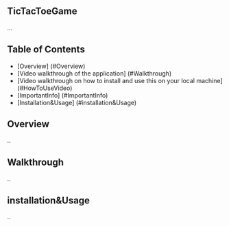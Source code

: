 ## TicTacToeGame
...

## Table of Contents
- [Overview] (#Overview)
- [Video walkthrough of the application] (#Walkthrough)
- [Video walkthrough on how to install and use this on your local machine] (#HowToUseVideo)
- [ImportantInfo] (#ImportantInfo)
- [Installation&Usage] (#installation&Usage)


## Overview
..

## Walkthrough

..

## installation&Usage

..

